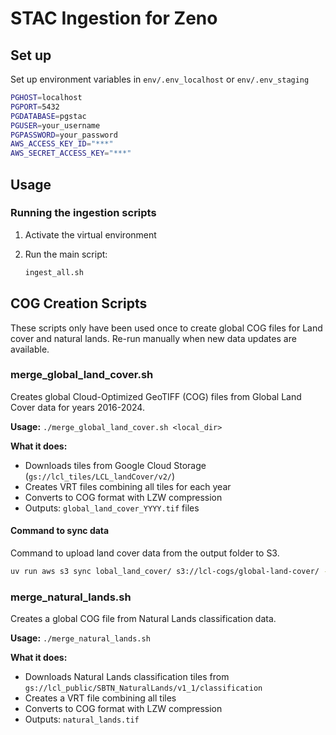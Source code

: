# STAC Ingestion for Zeno

## Set up

Set up environment variables in `env/.env_localhost`
or `env/.env_staging`

   ```bash
   PGHOST=localhost
   PGPORT=5432
   PGDATABASE=pgstac
   PGUSER=your_username
   PGPASSWORD=your_password
   AWS_ACCESS_KEY_ID="***"
   AWS_SECRET_ACCESS_KEY="***"
   ```

## Usage

### Running the ingestion scripts

1. Activate the virtual environment
2. Run the main script:

   ```bash
   ingest_all.sh
   ```

## COG Creation Scripts

These scripts only have been used once to create global COG files for
Land cover and natural lands. Re-run manually when new data updates
are available.

### merge_global_land_cover.sh

Creates global Cloud-Optimized GeoTIFF (COG) files from Global Land Cover
data for years 2016-2024.

**Usage:** `./merge_global_land_cover.sh <local_dir>`

**What it does:**

- Downloads tiles from Google Cloud Storage (`gs://lcl_tiles/LCL_landCover/v2/`)
- Creates VRT files combining all tiles for each year
- Converts to COG format with LZW compression
- Outputs: `global_land_cover_YYYY.tif` files

#### Command to sync data

Command to upload land cover data from the output folder to S3.

```bash
uv run aws s3 sync lobal_land_cover/ s3://lcl-cogs/global-land-cover/ --exclude "*" --include "*.tif" --exclude "**/*.tif"
```

### merge_natural_lands.sh
Creates a global COG file from Natural Lands classification data.

**Usage:** `./merge_natural_lands.sh`

**What it does:**

- Downloads Natural Lands classification tiles from `gs://lcl_public/SBTN_NaturalLands/v1_1/classification`
- Creates a VRT file combining all tiles
- Converts to COG format with LZW compression
- Outputs: `natural_lands.tif`
